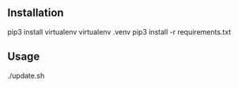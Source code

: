 ## Installation

pip3 install virtualenv 
virtualenv .venv
pip3 install -r requirements.txt

## Usage

./update.sh